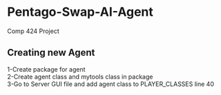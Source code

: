 # Pentago-Swap-AI-Agent
Comp 424 Project

## Creating new Agent
1-Create package for agent <br/>
2-Create agent class and mytools class in package<br/>
3-Go to Server GUI file and add agent class to PLAYER_CLASSES line 40

